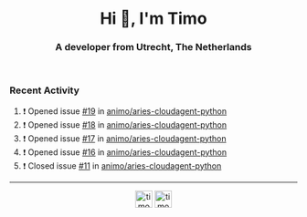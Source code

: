 <h1 align="center">Hi 👋, I'm Timo</h1>
<h3 align="center">A developer from Utrecht, The Netherlands</h3>
<br/>
<!-- https://github.com/rahuldkjain/github-profile-readme-generator --!>

<!--  <p align="left"><img src="https://github-readme-stats.vercel.app/api?username=timoglastra&show_icons=true&count_private=true&" alt="timoglastra" /></p> --!>

<!--
Github language stats
<p align="left"><img src="https://github-readme-stats.vercel.app/api/top-langs/?username=timoglastra&layout=compact" alt="timoglastra" /><p>
-->

<!-- Codestats language stats -->
<!-- <p align="left"><img src="https://codestats-readme.vercel.app/api/top-langs/?username=timoglastra&layout=compact&language_count=12" alt="timoglastra" /><p>    --!>
  
<h3>Recent Activity</h3>

<!--START_SECTION:activity-->
1. ❗️ Opened issue [#19](https://github.com/animo/aries-cloudagent-python/issues/19) in [animo/aries-cloudagent-python](https://github.com/animo/aries-cloudagent-python)
2. ❗️ Opened issue [#18](https://github.com/animo/aries-cloudagent-python/issues/18) in [animo/aries-cloudagent-python](https://github.com/animo/aries-cloudagent-python)
3. ❗️ Opened issue [#17](https://github.com/animo/aries-cloudagent-python/issues/17) in [animo/aries-cloudagent-python](https://github.com/animo/aries-cloudagent-python)
4. ❗️ Opened issue [#16](https://github.com/animo/aries-cloudagent-python/issues/16) in [animo/aries-cloudagent-python](https://github.com/animo/aries-cloudagent-python)
5. ❗️ Closed issue [#11](https://github.com/animo/aries-cloudagent-python/issues/11) in [animo/aries-cloudagent-python](https://github.com/animo/aries-cloudagent-python)
<!--END_SECTION:activity-->

---

<p align="center">
<a href="https://twitter.com/timoglastra" target="blank"><img align="center" src="https://cdn.jsdelivr.net/npm/simple-icons@3.0.1/icons/twitter.svg" alt="timoglastra" height="30" width="30" /></a>
<a href="https://linkedin.com/in/timoglastra" target="blank"><img align="center" src="https://cdn.jsdelivr.net/npm/simple-icons@3.0.1/icons/linkedin.svg" alt="timoglastra" height="30" width="30" /></a>
</p>




